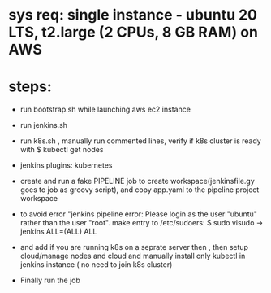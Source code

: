 # sys req: single instance - ubuntu 20 LTS, t2.large (2 CPUs, 8 GB RAM) on AWS

# steps:
-  run bootstrap.sh while launching aws ec2 instance
-  run jenkins.sh
-  run k8s.sh , manually run commented lines, verify if k8s cluster is ready with $ kubectl get nodes
-  jenkins plugins: kubernetes
-  create and run a fake PIPELINE job to create workspace(jenkinsfile.gy goes to job as groovy script), and copy app.yaml to the pipeline project workspace
-  to avoid error "jenkins pipeline error: Please login as the user "ubuntu" rather than the user "root".
make entry to /etc/sudoers: 
\$ sudo visudo ->  
jenkins ALL=(ALL) ALL

- and add if you are running k8s on a seprate server then , then setup cloud/manage nodes and cloud and manually install only kubectl in jenkins instance ( no need to join k8s cluster)

- Finally run the job


